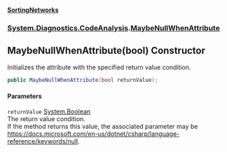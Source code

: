 #### [SortingNetworks](./index.md 'index')
### [System.Diagnostics.CodeAnalysis](./System-Diagnostics-CodeAnalysis.md 'System.Diagnostics.CodeAnalysis').[MaybeNullWhenAttribute](./System-Diagnostics-CodeAnalysis-MaybeNullWhenAttribute.md 'System.Diagnostics.CodeAnalysis.MaybeNullWhenAttribute')
## MaybeNullWhenAttribute(bool) Constructor
Initializes the attribute with the specified return value condition.  
```csharp
public MaybeNullWhenAttribute(bool returnValue);
```
#### Parameters
<a name='System-Diagnostics-CodeAnalysis-MaybeNullWhenAttribute-MaybeNullWhenAttribute(bool)-returnValue'></a>
`returnValue` [System.Boolean](https://docs.microsoft.com/en-us/dotnet/api/System.Boolean 'System.Boolean')  
The return value condition.  
If the method returns this value, the associated parameter may be https://docs.microsoft.com/en-us/dotnet/csharp/language-reference/keywords/null.  
  
